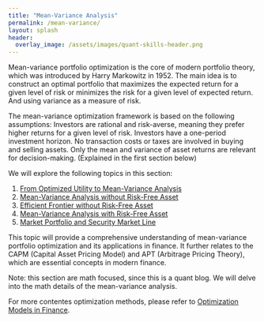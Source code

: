 ```yaml
---
title: "Mean-Variance Analysis"
permalink: /mean-variance/
layout: splash
header:
  overlay_image: /assets/images/quant-skills-header.png
---
```


Mean-variance portfolio optimization is the core of modern portfolio theory, which was introduced by Harry Markowitz in 1952. The main idea is to construct an optimal portfolio that maximizes the expected return for a given level of risk or minimizes the risk for a given level of expected return. And using variance as a measure of risk.

The mean-variance optimization framework is based on the following assumptions: Investors are rational and risk-averse, meaning they prefer higher returns for a given level of risk. Investors have a one-period investment horizon. No transaction costs or taxes are involved in buying and selling assets. Only the mean and variance of asset returns are relevant for decision-making. (Explained in the first section below)

We will explore the following topics in this section:

1. [From Optimized Utility to Mean-Variance Analysis](from-optimized-utility-to-mean-variance-analysis.md)
2. [Mean-Variance Analysis without Risk-Free Asset](mean-variance-analysis-without-risk-free-asset.md)
3. [Efficient Frontier without Risk-Free Asset](efficient-frontier-without-risk-free-asset.md)
4. [Mean-Variance Analysis with Risk-Free Asset](mean-variance-analysis-with-risk-free-asset.md)
5. [Market Portfolio and Security Market Line](market-portfolio-and-security-market-line.md)

This topic will provide a comprehensive understanding of mean-variance portfolio optimization and its applications in finance. It further relates to the CAPM (Capital Asset Pricing Model) and APT (Arbitrage Pricing Theory), which are essential concepts in modern finance.

Note: this section are math focused, since this is a quant blog. We will delve into the math details of the mean-variance analysis.

For more contentes optimization methods, please refer to [Optimization Models in Finance](../../math-advanced/optimization/optimization.md).
